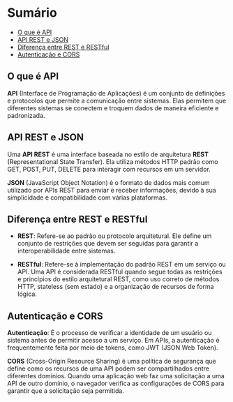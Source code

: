 # Sumário
- [O que é API](#o-que-é-api)
- [API REST e JSON](#api-rest-e-json)
- [Diferença entre REST e RESTful](#diferença-entre-rest-e-restful)
- [Autenticação e CORS](#autenticação-e-cors)

## O que é API

**API** (Interface de Programação de Aplicações) é um conjunto de definições e protocolos que permite a comunicação entre sistemas. Elas permitem que diferentes sistemas se conectem e troquem dados de maneira eficiente e padronizada.

## API REST e JSON

Uma **API REST** é uma interface baseada no estilo de arquitetura **REST** (Representational State Transfer). Ela utiliza métodos HTTP padrão como GET, POST, PUT, DELETE para interagir com recursos em um servidor.

**JSON** (JavaScript Object Notation) é o formato de dados mais comum utilizado por APIs REST para enviar e receber informações, devido à sua simplicidade e compatibilidade com várias plataformas.

## Diferença entre REST e RESTful

- **REST**: Refere-se ao padrão ou protocolo arquitetural. Ele define um conjunto de restrições que devem ser seguidas para garantir a interoperabilidade entre sistemas.
  
- **RESTful**: Refere-se à implementação do padrão REST em um serviço ou API. Uma API é considerada RESTful quando segue todas as restrições e princípios do estilo arquitetural REST, como uso correto de métodos HTTP, stateless (sem estado) e a organização de recursos de forma lógica.

## Autenticação e CORS

**Autenticação**: É o processo de verificar a identidade de um usuário ou sistema antes de permitir acesso a um serviço. Em APIs, a autenticação é frequentemente feita por meio de tokens, como JWT (JSON Web Token).

**CORS** (Cross-Origin Resource Sharing) é uma política de segurança que define como os recursos de uma API podem ser compartilhados entre diferentes domínios. Quando uma aplicação web faz uma solicitação a uma API de outro domínio, o navegador verifica as configurações de CORS para garantir que a solicitação seja permitida.

